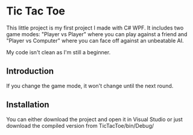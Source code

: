 # Tic Tac Toe

This little project is my first project I made with C# WPF. It includes two game modes: "Player vs Player" where you can play against a friend and "Player vs Computer" where you can face off against an unbeatable AI.

My code isn't clean as I'm still a beginner.

## Introduction

If you change the game mode, it won't change until the next round.

## Installation

You can either download the project and open it in Visual Studio or just download the compiled version from TicTacToe/bin/Debug/


    
